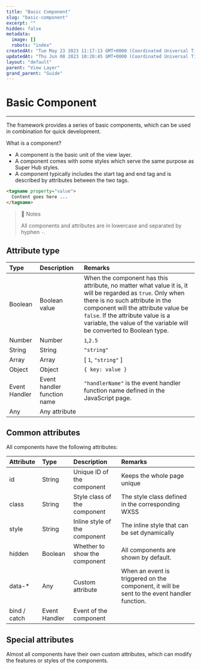 ```yaml
---
title: "Basic Component"
slug: "basic-component"
excerpt: ""
hidden: false
metadata: 
  image: []
  robots: "index"
createdAt: "Tue May 23 2023 11:17:13 GMT+0000 (Coordinated Universal Time)"
updatedAt: "Thu Jun 08 2023 10:20:45 GMT+0000 (Coordinated Universal Time)"
layout: "default"
parent: "View Layer"
grand_parent: "Guide"
---
```

# Basic Component 
*** 
The framework provides a series of basic components, which can be used in combination for quick development.

What is a component?

- A component is the basic unit of the view layer.
- A component comes with some styles which serve the same purpose as Super Hub styles.
- A component typically includes the start tag and end tag and is described by attributes between the two tags.

```html WXML
<tagname property="value">
  Content goes here ...
</tagname>
```

> 📘 Notes
> 
> All components and attributes are in lowercase and separated by hyphen `-`.

## Attribute type

| Type          | Description                 | Remarks                                                                                                                                                                                                                                                                                         |
| :------------ | :-------------------------- | :---------------------------------------------------------------------------------------------------------------------------------------------------------------------------------------------------------------------------------------------------------------------------------------------- |
| Boolean       | Boolean value               | When the component has this attribute, no matter what value it is, it will be regarded as `true`. Only when there is no such attribute in the component will the attribute value be `false`. If the attribute value is a variable, the value of the variable will be converted to Boolean type. |
| Number        | Number                      | `1`,`2.5`                                                                                                                                                                                                                                                                                       |
| String        | String                      | `"string"`                                                                                                                                                                                                                                                                                      |
| Array         | Array                       | [ `1`, `"string"` ]                                                                                                                                                                                                                                                                             |
| Object        | Object                      | `{ key: value }`                                                                                                                                                                                                                                                                                |
| Event Handler | Event handler function name | `"handlerName"` is the event handler function name defined in the JavaScript page.                                                                                                                                                                                                              |
| Any           | Any attribute               |                                                                                                                                                                                                                                                                                                 |

## Common attributes

All components have the following attributes:

| Attribute    | Type          | Description                   | Remarks                                                                                     |
| :----------- | :------------ | :---------------------------- | :------------------------------------------------------------------------------------------ |
| id           | String        | Unique ID of the component    | Keeps the whole page unique                                                                 |
| class        | String        | Style class of the component  | The style class defined in the corresponding WXSS                                           |
| style        | String        | Inline style of the component | The inline style that can be set dynamically                                                |
| hidden       | Boolean       | Whether to show the component | All components are shown by default.                                                        |
| data-\*      | Any           | Custom attribute              | When an event is triggered on the component, it will be sent to the event handler function. |
| bind / catch | Event Handler | Event of the component        |                                                                                             |

## Special attributes

Almost all components have their own custom attributes, which can modify the features or styles of the components.
